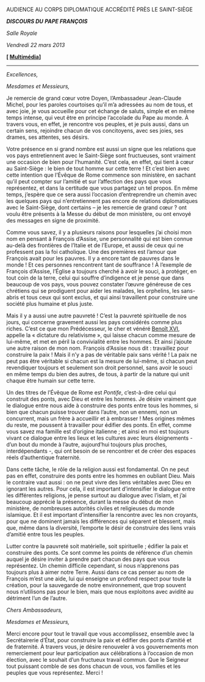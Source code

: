 AUDIENCE AU CORPS DIPLOMATIQUE ACCRÉDITÉ PRÈS LE SAINT-SIÈGE

***DISCOURS DU*** ***PAPE FRANÇOIS***

*Salle Royale*

*Vendredi 22 mars 2013*

**[ [Multimédia](https://www.vatican.va/content/francesco/fr/events/event.dir.html/content/vaticanevents/fr/2013/3/22/papa-francesco_20130322_corpo-diplomatico.html)]**

__________________________

*Excellences,*

*Mesdames et Messieurs,*

Je remercie de grand cœur votre Doyen, l’Ambassadeur Jean-Claude Michel, pour les paroles courtoises qu’il m’a adressées au nom de tous, et avec joie, je vous accueille pour cet échange de saluts, simple et en même temps intense, qui veut être en principe l’accolade du Pape au monde. À travers vous, en effet, je rencontre vos peuples, et je puis aussi, dans un certain sens, rejoindre chacun de vos concitoyens, avec ses joies, ses drames, ses attentes, ses désirs.

Votre présence en si grand nombre est aussi un signe que les relations que vos pays entretiennent avec le Saint-Siège sont fructueuses, sont vraiment une occasion de bien pour l’humanité. C’est cela, en effet, qui tient à cœur au Saint-Siège : le bien de tout homme sur cette terre ! Et c’est bien avec cette intention que l’Évêque de Rome commence son ministère, en sachant qu’il peut compter sur l’amitié et sur l’affection des pays que vous représentez, et dans la certitude que vous partagez un tel propos. En même temps, j’espère que ce sera aussi l’occasion d’entreprendre un chemin avec les quelques pays qui n’entretiennent pas encore de relations diplomatiques avec le Saint-Siège, dont certains – je les remercie de grand cœur ? ont voulu être présents à  la Messe  du début de mon ministère, ou ont envoyé des messages en signe de proximité.

Comme vous savez, il y a plusieurs raisons pour lesquelles j’ai choisi mon nom en pensant à François d’Assise, une personnalité qui est bien connue au-delà des frontières de l’Italie et de l’Europe, et aussi de ceux qui ne professent pas la foi catholique. Une des premières est l’amour que François avait pour les pauvres. Il y a encore tant de pauvres dans le monde ! Et ces personnes rencontrent tant de souffrance ! À l’exemple de François d’Assise, l’Église a toujours cherché à avoir le souci, à protéger, en tout coin de la terre, celui qui souffre d’indigence et je pense que dans beaucoup de vos pays, vous pouvez constater l’œuvre généreuse de ces chrétiens qui se prodiguent pour aider les malades, les orphelins, les sans-abris et tous ceux qui sont exclus, et qui ainsi travaillent pour construire une société plus humaine et plus juste.

Mais il y a aussi une autre pauvreté ! C’est la pauvreté spirituelle de nos jours, qui concerne gravement aussi les pays considérés comme plus riches. C’est ce que mon Prédécesseur, le cher et vénéré [Benoît XVI](http://www.vatican.va/holy_father/benedict_xvi/index_fr.htm), appelle la « dictature du relativisme », qui laisse chacun comme mesure de lui-même, et met en péril la convivialité entre les hommes. Et ainsi j’ajoute une autre raison de mon nom. François d’Assise nous dit : travaillez pour construire la paix ! Mais il n’y a pas de véritable paix sans vérité ! La paix ne peut pas être véritable si chacun est la mesure de lui-même, si chacun peut revendiquer toujours et seulement son droit personnel, sans avoir le souci en même temps du bien des autres, de tous, à partir de la nature qui unit chaque être humain sur cette terre.

Un des titres de l’Évêque de Rome est *Pontife*, c’est-à-dire celui qui construit des ponts, avec Dieu et entre les hommes. Je désire vraiment que le dialogue entre nous aide à construire des ponts entre tous les hommes, si bien que chacun puisse trouver dans l’autre, non un ennemi, non un concurrent, mais un frère à accueillir et à embrasser ! Mes origines mêmes du reste, me poussent à travailler pour édifier des ponts. En effet, comme vous savez ma famille est d’origine italienne ; et ainsi en moi est toujours vivant ce dialogue entre les lieux et les cultures avec leurs éloignements - d’un bout du monde à l’autre, aujourd’hui toujours plus proches, interdépendants -, qui ont besoin de se rencontrer et de créer des espaces réels d’authentique fraternité.

Dans cette tâche, le rôle de la religion aussi est fondamental. On ne peut pas en effet, construire des ponts entre les hommes en oubliant Dieu. Mais le contraire vaut aussi : on ne peut vivre des liens véritables avec Dieu en ignorant les autres. Pour cela, il est important d’intensifier le dialogue entre les différentes religions, je pense surtout au dialogue avec l’islam, et j’ai beaucoup apprécié la présence, durant la messe du début de mon ministère, de nombreuses autorités civiles et religieuses du monde islamique. Et il est important d’intensifier la rencontre avec les non croyants, pour que ne dominent jamais les différences qui séparent et blessent, mais que, même dans la diversité, l’emporte le désir de construire des liens vrais d’amitié entre tous les peuples.

Lutter contre la pauvreté soit matérielle, soit spirituelle ; édifier la paix et construire des ponts. Ce sont comme les points de référence d’un chemin auquel je désire inviter à prendre part chacun des pays que vous représentez. Un chemin difficile cependant, si nous n’apprenons pas toujours plus à aimer notre Terre. Aussi dans ce cas penser au nom de François m’est une aide, lui qui enseigne un profond respect pour toute la création, pour la sauvegarde de notre environnement, que trop souvent nous n’utilisons pas pour le bien, mais que nous exploitons avec avidité au détriment l’un de l’autre.

*Chers Ambassadeurs,*

*Mesdames et Messieurs,*

Merci encore pour tout le travail que vous accomplissez, ensemble avec  la Secrétairerie  d’État, pour construire la paix et édifier des ponts d’amitié et de fraternité. À travers vous, je désire renouveler à vos gouvernements mon remerciement pour leur participation aux célébrations à l’occasion de mon élection, avec le souhait d’un fructueux travail commun. Que le Seigneur tout puissant comble de ses dons chacun de vous, vos familles et les peuples que vous représentez. Merci !